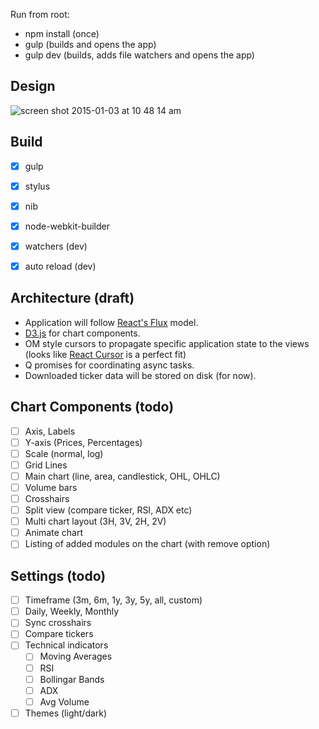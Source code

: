 Run from root:
 * npm install (once)
 * gulp (builds and opens the app)
 * gulp dev (builds, adds file watchers and opens the app)
 

Design
------

![screen shot 2015-01-03 at 10 48 14 am](https://cloud.githubusercontent.com/assets/1994225/5603219/4e966f56-9336-11e4-9054-1daafd1393dc.png)

Build
-----
* [x] gulp
* [x] stylus
* [x] nib
* [x] node-webkit-builder
* [x] watchers (dev)
* [x] auto reload (dev)


Architecture (draft)
--------------------

* Application will follow [React's Flux](https://github.com/facebook/flux) model.
* [D3.js](https://github.com/mbostock/d3) for chart components.
* OM style cursors to propagate specific application state to the views (looks like [React Cursor](https://github.com/dustingetz/react-cursor) is a perfect fit)
* Q promises for coordinating async tasks.
* Downloaded ticker data will be stored on disk (for now).



Chart Components (todo)
-----------------------
* [ ] Axis, Labels
* [ ] Y-axis (Prices, Percentages)
* [ ] Scale (normal, log)
* [ ] Grid Lines
* [ ] Main chart (line, area, candlestick, OHL, OHLC)
* [ ] Volume bars
* [ ] Crosshairs
* [ ] Split view (compare ticker, RSI, ADX etc)
* [ ] Multi chart layout (3H, 3V, 2H, 2V)
* [ ] Animate chart
* [ ] Listing of added modules on the chart (with remove option)

Settings (todo)
---------------
* [ ] Timeframe (3m, 6m, 1y, 3y, 5y, all, custom)
* [ ] Daily, Weekly, Monthly
* [ ] Sync crosshairs
* [ ] Compare tickers
* [ ] Technical indicators
    * [ ] Moving Averages
    * [ ] RSI
    * [ ] Bollingar Bands
    * [ ] ADX
    * [ ] Avg Volume
* [ ] Themes (light/dark)
